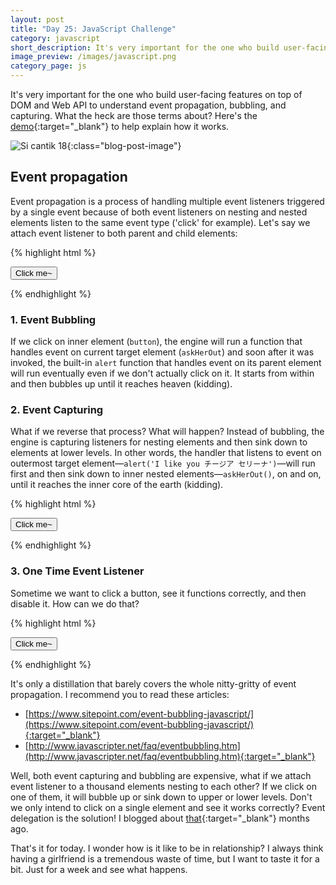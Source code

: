 ```yaml
---
layout: post
title: "Day 25: JavaScript Challenge"
category: javascript
short_description: It's very important for the one who build user-facing features on top of DOM and Web API to understand event propagation, bubbling, and capturing.
image_preview: /images/javascript.png
category_page: js
---
```


It's very important for the one who build user-facing features on top of DOM and Web API to
understand event propagation, bubbling, and capturing. What the heck are those terms about?
Here's the [demo](/demo_day25){:target="_blank"} to help explain how it works.

![Si cantik 18](https://i.imgur.com/7NmbulG.jpg?1){:class="blog-post-image"}


## Event propagation

Event propagation is a process of handling multiple event listeners triggered by a
single event because of both event listeners on nesting and nested
elements listen to the same event type ('click' for example). Let's say we
attach event listener to both parent and child elements:


{% highlight html %}
  <nav onclick="alert('I like you チージア セリーナ')" >
    <button class="clickable">Click me~</button>
  </nav>

  <script>
    function askHerOut() {
      console.log("I would love to ask チージア セリーナ out on a date");
    }

    var button = document.querySelector('.clickable');
    button.addEventListener('click', askHerOut);
  </script>
{% endhighlight %}

### 1. Event Bubbling

If we click on inner element (`button`), the engine will run a function that handles event on
current target element (`askHerOut`) and soon after it was invoked, the built-in `alert`
function that handles event on its parent element will run eventually even if we don't
actually click on it. It starts from within and then bubbles up until it reaches heaven (kidding).

### 2. Event Capturing

What if we reverse that process? What will happen? Instead of bubbling, the engine is
capturing listeners for nesting elements and then sink down to elements at lower levels.
In other words, the handler that listens to event on outermost target element—`alert('I like you チージア セリーナ')`—will
run first and then sink down to inner nested elements—`askHerOut()`, on and on, until it reaches
the inner core of the earth (kidding).

{% highlight html %}
  <nav onclick="alert('I like you チージア セリーナ')" >
    <button class="clickable">Click me~</button>
  </nav>

  <script>
    function askHerOut() {
      console.log("I would love to ask チージア セリーナ out on a date");
    }

    var button = document.querySelector('.clickable');
    button.addEventListener('click', askHerOut, { capture: true });
  </script>
{% endhighlight %}

### 3. One Time Event Listener

Sometime we want to click a button, see it functions correctly, and then disable it.
How can we do that?

{% highlight html %}
  <nav onclick="alert('I like you チージア セリーナ')" >
    <button class="clickable">Click me~</button>
  </nav>

  <script>
    function askHerOut() {
      console.log("I would love to ask チージア セリーナ out on a date");
    }

    var button = document.querySelector('.clickable');
    button.addEventListener('click', askHerOut, { once: true });
  </script>
{% endhighlight %}

It's only a distillation that barely covers the whole nitty-gritty of
event propagation. I recommend you to read these articles:

* [https://www.sitepoint.com/event-bubbling-javascript/](https://www.sitepoint.com/event-bubbling-javascript/){:target="_blank"}
* [http://www.javascripter.net/faq/eventbubbling.htm](http://www.javascripter.net/faq/eventbubbling.htm){:target="_blank"}


Well, both event capturing and bubbling are expensive, what if we attach event listener
to a thousand elements nesting to each other? If we click on one of them, it will bubble
up or sink down to upper or lower levels. Don't we only intend to click on a single element
and see it works correctly? Event delegation is the solution! I blogged about
[that](/javascript/2017/07/30/day15-javascript-challenge){:target="_blank"} months ago.

That's it for today. I wonder how is it like to be in relationship? I always think having a
girlfriend is a tremendous waste of time, but I want to taste it for a bit. Just for a
week and see what happens.
